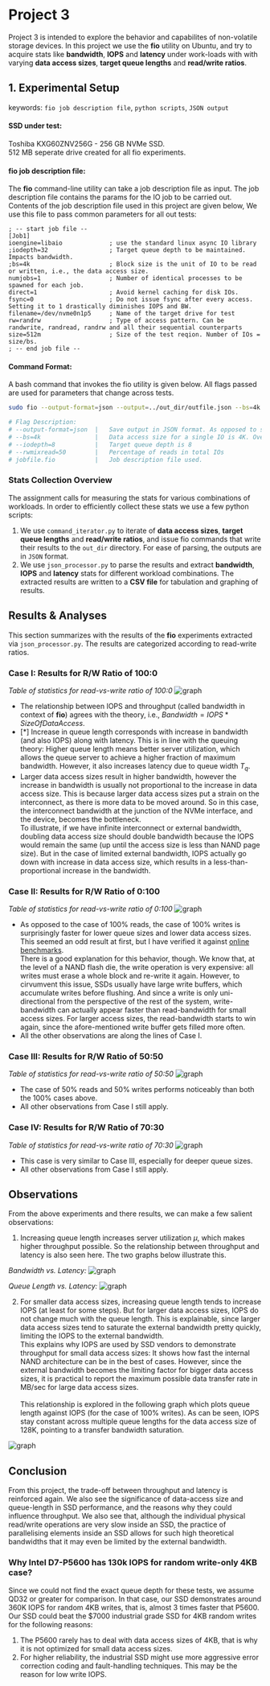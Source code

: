 <h1>Project 3</h1>

Project 3 is intended to explore the behavior and capabilites of non-volatile storage devices. In this project we use the **fio** utility on Ubuntu, and try to acquire stats like **bandwidth**, **IOPS** and **latency** under work-loads with with varying **data access sizes**, **target queue lengths** and **read/write ratios**.


<h2>1. Experimental Setup</h2>

keywords: `fio job description file`, `python scripts`, `JSON output`

<h4>SSD under test:</h4>
Toshiba KXG60ZNV256G - 256 GB NVMe SSD.<br>
512 MB seperate drive created for all fio experiments.

<h4>fio job description file:</h4>

The **fio** command-line utility can take a job description file as input. The job description file contains the params for the IO job to be carried out. Contents of the job description file used in this project are given below, We use this file to pass common parameters for all out tests:

```
; -- start job file --
[Job1]
ioengine=libaio             ; use the standard linux async IO library
;iodepth=32                 ; Target queue depth to be maintained. Impacts bandwidth. 
;bs=4k                      ; Block size is the unit of IO to be read or written, i.e., the data access size.
numjobs=1                   ; Number of identical processes to be spawned for each job.  
direct=1                    ; Avoid kernel caching for disk IOs.
fsync=0                     ; Do not issue fsync after every access. Setting it to 1 drastically diminishes IOPS and BW.
filename=/dev/nvme0n1p5     ; Name of the target drive for test
rw=randrw	                ; Type of access pattern. Can be randwrite, randread, randrw and all their sequential counterparts
size=512m                   ; Size of the test reqion. Number of IOs = size/bs.
; -- end job file --
```

<h4>Command Format:</h4>

A bash command that invokes the fio utility is given below. All flags passed are used for parameters that change across tests.

```bash
sudo fio --output-format=json --output=../out_dir/outfile.json --bs=4k --iodepth=8 --rwmixread=50 jobfile.fio

# Flag Description:
# --output-format=json  |   Save output in JSON format. As opposed to simle text, JSON format can be easily parsed at result collection stage.
# --bs=4k               |   Data access size for a single IO is 4K. Overrides the option in jobfile.fio
# --iodepth=8           |   Target queue depth is 8
# --rwmixread=50        |   Percentage of reads in total IOs
# jobfile.fio           |   Job description file used.
```

<h3>Stats Collection Overview</h3>

The assignment calls for measuring the stats for various combinations of workloads. In order to efficiently collect these stats we use a few python scripts:

1. We use `command_iterator.py` to iterate of **data access sizes**, **target queue lengths** and **read/write ratios**, and issue fio commands that write their results to the `out_dir` directory. For ease of parsing, the outputs are in `JSON` format.
2. We use `json_processor.py` to parse the results and extract **bandwidth**, **IOPS** and **latency** stats for different workload combinations. The extracted results are written to a **CSV file** for tabulation and graphing of results.

<h2>Results & Analyses</h2>

This section summarizes with the results of the **fio** experiments extracted via `json_processor.py`. The results are categorized according to read-write ratios.

<h3> Case I: Results for R/W Ratio of 100:0</h3>

_Table of statistics for read-vs-write ratio of 100:0_
![graph](./Table_RW_100_0.PNG)

- The relationship between IOPS and throughput (called bandwidth in context of **fio**) agrees with the theory, i.e., $Bandwidth = IOPS * SizeOfDataAccess$.
- [*] Increase in queue length corresponds with increase in bandwidth (and also IOPS) along with latency. This is in line with the queuing theory: Higher queue length means better server utilization, which allows the queue server to achieve a higher fraction of maximum bandwidth. However, it also increases latency due to queue width $T_q$.
- Larger data access sizes result in higher bandwidth, however the increase in bandwidth is usually not proportional to the increase in data access size. This is because larger data access sizes put a strain on the interconnect, as there is more data to be moved around. So in this case, the interconnect bandwidth at the junction of the NVMe interface, and the device, becomes the bottleneck.<br> To illustrate, if we have infinite interconnect or external bandwidth, doubling data access size should double bandwidth because the IOPS would remain the same (up until the access size is less than NAND page size). But in the case of limited external bandwidth, IOPS actually go down with increase in data access size, which results in a less-than-proportional increase in the bandwidth.

<h3> Case II: Results for R/W Ratio of 0:100</h3>

_Table of statistics for read-vs-write ratio of 0:100_
![graph](./Table_RW_0_100.PNG)

- As opposed to the case of 100% reads, the case of 100% writes is surprisingly faster for lower queue sizes and lower data access sizes. This seemed an odd result at first, but I have verified it against [online benchmarks](https://ssd.userbenchmark.com/SpeedTest/358656/KXG50ZNV256G-NVMe-TOSHIBA-256GB).<br>There is a good explanation for this behavior, though. We know that, at the level of a NAND flash die, the write operation is very expensive: all writes must erase a whole block and re-write it again. However, to cirvumvent this issue, SSDs usually have large write buffers, which accumulate writes before flushing. And since a write is only uni-directional from the perspective of the rest of the system, write-bandwidth can actually appear faster than read-bandwidth for small access sizes. For larger access sizes, the read-bandwidth starts to win again, since the afore-mentioned write buffer gets filled more often.
- All the other observations are along the lines of Case I.

<h3> Case III: Results for R/W Ratio of 50:50</h3>

_Table of statistics for read-vs-write ratio of 50:50_
![graph](./Table_RW_50_50.PNG)

- The case of 50% reads and 50% writes performs noticeably than both the 100% cases above.
- All other observations from Case I still apply.

<h3> Case IV: Results for R/W Ratio of 70:30</h3>

_Table of statistics for read-vs-write ratio of 70:30_
![graph](./Table_RW_70_30.PNG)

- This case is very similar to Case III, especially for deeper queue sizes.
- All other observations from Case I still apply.

<h2>Observations</h2>

From the above experiments and there results, we can make a few salient observations:

1. Increasing queue length increases server utilization $µ$, which makes higher throughput possible. So the relationship between throughput and latency is also seen here. The two graphs below illustrate this.

_Bandwidth vs. Latency:_
![graph](./Bandwidth_vs_Latency.png)

_Queue Length vs. Latency:_
![graph](./Queue_Length_vs_Latency.png)


2. For smaller data access sizes, increasing queue length tends to increase IOPS (at least for some steps). But for larger data access sizes, IOPS do not change much with the queue length. This is explainable, since larger data access sizes tend to saturate the external bandwidth pretty quickly, limiting the IOPS to the external bandwidth.<br> This explains why IOPS are used by SSD vendors to demonstrate throughput for small data access sizes: It shows how fast the internal NAND architecture can be in the best of cases. However, since the external bandwidth becomes the limiting factor for bigger data access sizes, it is practical to report the maximum possible data transfer rate in MB/sec for large data access sizes.<br><br>This relationship is explored in the following graph which plots queue length against IOPS (for the case of 100% writes). As can be seen, IOPS stay constant across multiple queue lengths for the data access size of 128K, pointing to a transfer bandwidth saturation. 

![graph](./Queue_Length_vs_IOPS.png)

<h2>Conclusion</h2>
From this project, the trade-off between throughput and latency is reinforced again. We also see the significance of data-access size and queue-length in SSD performance, and the reasons why they could influence throughput. We also see that, although the individual physical read/write operations are very slow inside an SSD, the practice of parallelising elements inside an SSD allows for such high theoretical bandwidths that it may even be limited by the external bandwidth.

<h3>Why Intel D7-P5600 has 130k IOPS for random write-only 4KB case?</h3>

Since we could not find the exact queue depth for these tests, we assume QD32 or greater for comparison. In that case, our SSD demonstrates around 360K IOPS for random 4KB writes, that is, almost 3 times faster that P5600. Our SSD could beat the $7000 industrial grade SSD for 4KB random writes for the following reasons:

1. The P5600 rarely has to deal with data access sizes of 4KB, that is why it is not optimized for small data access sizes.
2. For higher reliability, the industrial SSD might use more aggressive error correction coding and fault-handling techniques. This may be the reason for low write IOPS.